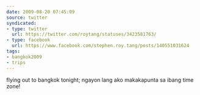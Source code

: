 ```yaml
---
date: 2009-08-20 07:45:09
source: twitter
syndicated:
- type: twitter
  url: https://twitter.com/roytang/statuses/3423581763/
- type: facebook
  url: https://www.facebook.com/stephen.roy.tang/posts/140551031624
tags:
- bangkok2009
- trips
---
```


flying out to bangkok tonight; ngayon lang ako makakapunta sa ibang time zone!